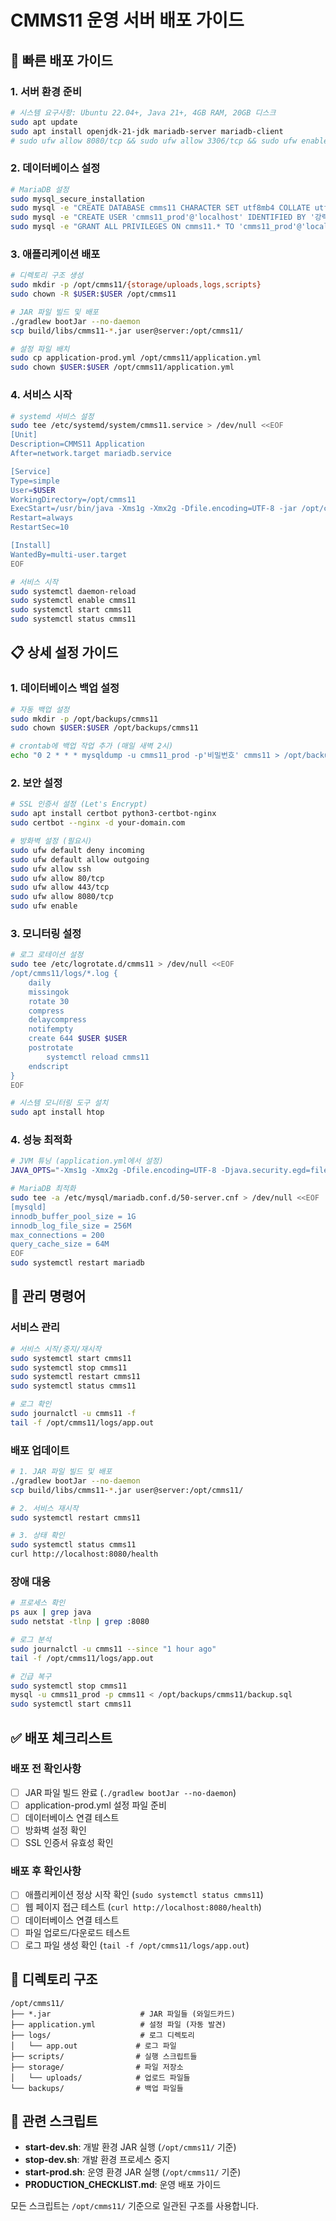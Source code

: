 # CMMS11 운영 서버 배포 가이드

## 🚀 빠른 배포 가이드

### 1. 서버 환경 준비
```bash
# 시스템 요구사항: Ubuntu 22.04+, Java 21+, 4GB RAM, 20GB 디스크
sudo apt update
sudo apt install openjdk-21-jdk mariadb-server mariadb-client
# sudo ufw allow 8080/tcp && sudo ufw allow 3306/tcp && sudo ufw enable
```

### 2. 데이터베이스 설정
```bash
# MariaDB 설정
sudo mysql_secure_installation
sudo mysql -e "CREATE DATABASE cmms11 CHARACTER SET utf8mb4 COLLATE utf8mb4_unicode_ci;"
sudo mysql -e "CREATE USER 'cmms11_prod'@'localhost' IDENTIFIED BY '강력한_비밀번호';" //운영 기준 
sudo mysql -e "GRANT ALL PRIVILEGES ON cmms11.* TO 'cmms11_prod'@'localhost';"
```

### 3. 애플리케이션 배포
```bash
# 디렉토리 구조 생성
sudo mkdir -p /opt/cmms11/{storage/uploads,logs,scripts}
sudo chown -R $USER:$USER /opt/cmms11

# JAR 파일 빌드 및 배포
./gradlew bootJar --no-daemon
scp build/libs/cmms11-*.jar user@server:/opt/cmms11/

# 설정 파일 배치
sudo cp application-prod.yml /opt/cmms11/application.yml
sudo chown $USER:$USER /opt/cmms11/application.yml
```

### 4. 서비스 시작
```bash
# systemd 서비스 설정
sudo tee /etc/systemd/system/cmms11.service > /dev/null <<EOF
[Unit]
Description=CMMS11 Application
After=network.target mariadb.service

[Service]
Type=simple
User=$USER
WorkingDirectory=/opt/cmms11
ExecStart=/usr/bin/java -Xms1g -Xmx2g -Dfile.encoding=UTF-8 -jar /opt/cmms11/cmms11-*.jar --spring.profiles.active=prod
Restart=always
RestartSec=10

[Install]
WantedBy=multi-user.target
EOF

# 서비스 시작
sudo systemctl daemon-reload
sudo systemctl enable cmms11
sudo systemctl start cmms11
sudo systemctl status cmms11
```

## 📋 상세 설정 가이드

### 1. 데이터베이스 백업 설정
```bash
# 자동 백업 설정
sudo mkdir -p /opt/backups/cmms11
sudo chown $USER:$USER /opt/backups/cmms11

# crontab에 백업 작업 추가 (매일 새벽 2시)
echo "0 2 * * * mysqldump -u cmms11_prod -p'비밀번호' cmms11 > /opt/backups/cmms11/cmms11_\$(date +\%Y\%m\%d).sql" | crontab -
```

### 2. 보안 설정
```bash
# SSL 인증서 설정 (Let's Encrypt)
sudo apt install certbot python3-certbot-nginx
sudo certbot --nginx -d your-domain.com

# 방화벽 설정 (필요시)
sudo ufw default deny incoming
sudo ufw default allow outgoing
sudo ufw allow ssh
sudo ufw allow 80/tcp
sudo ufw allow 443/tcp
sudo ufw allow 8080/tcp
sudo ufw enable
```

### 3. 모니터링 설정
```bash
# 로그 로테이션 설정
sudo tee /etc/logrotate.d/cmms11 > /dev/null <<EOF
/opt/cmms11/logs/*.log {
    daily
    missingok
    rotate 30
    compress
    delaycompress
    notifempty
    create 644 $USER $USER
    postrotate
        systemctl reload cmms11
    endscript
}
EOF

# 시스템 모니터링 도구 설치
sudo apt install htop
```

### 4. 성능 최적화
```bash
# JVM 튜닝 (application.yml에서 설정)
JAVA_OPTS="-Xms1g -Xmx2g -Dfile.encoding=UTF-8 -Djava.security.egd=file:/dev/./urandom"

# MariaDB 최적화
sudo tee -a /etc/mysql/mariadb.conf.d/50-server.cnf > /dev/null <<EOF
[mysqld]
innodb_buffer_pool_size = 1G
innodb_log_file_size = 256M
max_connections = 200
query_cache_size = 64M
EOF
sudo systemctl restart mariadb
```

## 🔧 관리 명령어

### 서비스 관리
```bash
# 서비스 시작/중지/재시작
sudo systemctl start cmms11
sudo systemctl stop cmms11
sudo systemctl restart cmms11
sudo systemctl status cmms11

# 로그 확인
sudo journalctl -u cmms11 -f
tail -f /opt/cmms11/logs/app.out
```

### 배포 업데이트
```bash
# 1. JAR 파일 빌드 및 배포
./gradlew bootJar --no-daemon
scp build/libs/cmms11-*.jar user@server:/opt/cmms11/

# 2. 서비스 재시작
sudo systemctl restart cmms11

# 3. 상태 확인
sudo systemctl status cmms11
curl http://localhost:8080/health
```

### 장애 대응
```bash
# 프로세스 확인
ps aux | grep java
sudo netstat -tlnp | grep :8080

# 로그 분석
sudo journalctl -u cmms11 --since "1 hour ago"
tail -f /opt/cmms11/logs/app.out

# 긴급 복구
sudo systemctl stop cmms11
mysql -u cmms11_prod -p cmms11 < /opt/backups/cmms11/backup.sql
sudo systemctl start cmms11
```

## ✅ 배포 체크리스트

### 배포 전 확인사항
- [ ] JAR 파일 빌드 완료 (`./gradlew bootJar --no-daemon`)
- [ ] application-prod.yml 설정 파일 준비
- [ ] 데이터베이스 연결 테스트
- [ ] 방화벽 설정 확인
- [ ] SSL 인증서 유효성 확인

### 배포 후 확인사항
- [ ] 애플리케이션 정상 시작 확인 (`sudo systemctl status cmms11`)
- [ ] 웹 페이지 접근 테스트 (`curl http://localhost:8080/health`)
- [ ] 데이터베이스 연결 테스트
- [ ] 파일 업로드/다운로드 테스트
- [ ] 로그 파일 생성 확인 (`tail -f /opt/cmms11/logs/app.out`)

## 📁 디렉토리 구조

```
/opt/cmms11/
├── *.jar                    # JAR 파일들 (와일드카드)
├── application.yml          # 설정 파일 (자동 발견)
├── logs/                    # 로그 디렉토리
│   └── app.out             # 로그 파일
├── scripts/                # 실행 스크립트들
├── storage/                # 파일 저장소
│   └── uploads/            # 업로드 파일들
└── backups/                # 백업 파일들
```

## 🔗 관련 스크립트

- **start-dev.sh**: 개발 환경 JAR 실행 (`/opt/cmms11/` 기준)
- **stop-dev.sh**: 개발 환경 프로세스 중지
- **start-prod.sh**: 운영 환경 JAR 실행 (`/opt/cmms11/` 기준)
- **PRODUCTION_CHECKLIST.md**: 운영 배포 가이드

모든 스크립트는 `/opt/cmms11/` 기준으로 일관된 구조를 사용합니다.
